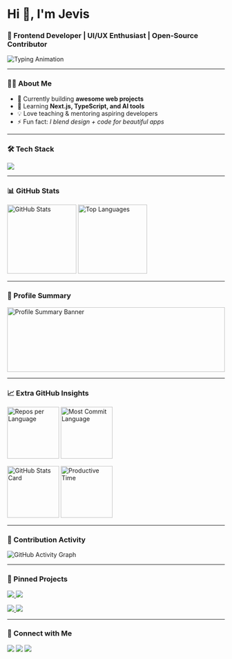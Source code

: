 # Hi 👋, I'm Jevis
### 🚀 Frontend Developer | UI/UX Enthusiast | Open-Source Contributor

<img src="https://readme-typing-svg.demolab.com?font=Fira+Code&weight=500&size=22&duration=3000&pause=1000&color=FF1178&width=600&lines=Passionate+Frontend+Developer;Lover+of+Clean+UI%2FUX;Open+Source+Contributor;Always+Learning+New+Things" alt="Typing Animation" />

---

### 👨‍💻 About Me  
- 🔭 Currently building **awesome web projects**  
- 🌱 Learning **Next.js, TypeScript, and AI tools**  
- 💡 Love teaching & mentoring aspiring developers  
- ⚡ Fun fact: *I blend design + code for beautiful apps*  

---

### 🛠️ Tech Stack  
<img src="https://skillicons.dev/icons?i=html,css,js,react,tailwind,git,github,vscode,figma,nodejs" />

---

### 📊 GitHub Stats  

<p align="left">
  <img src="https://github-readme-stats.vercel.app/api?username=jevisexcell024&show_icons=true&theme=radical&rank_icon=default&include_all_commits=true&count_private=true&hide_border=true" height="160" alt="GitHub Stats"/>
  
  <img src="https://github-readme-stats.vercel.app/api/top-langs/?username=jevisexcell024&layout=compact&theme=radical&hide_border=true" height="160" alt="Top Languages"/>
</p>

---

### 📌 Profile Summary  

<img src="https://github-profile-summary-cards.vercel.app/api/cards/profile-details?username=jevisexcell024&theme=radical" width="100%" height="150" alt="Profile Summary Banner"/>  

---

### 📈 Extra GitHub Insights  

<p align="left">
  <img src="https://github-profile-summary-cards.vercel.app/api/cards/repos-per-language?username=jevisexcell024&theme=radical" height="120" alt="Repos per Language"/>
  <img src="https://github-profile-summary-cards.vercel.app/api/cards/most-commit-language?username=jevisexcell024&theme=radical" height="120" alt="Most Commit Language"/>
</p>

<p align="left">
  <img src="https://github-profile-summary-cards.vercel.app/api/cards/stats?username=jevisexcell024&theme=radical" height="120" alt="GitHub Stats Card"/>
  <img src="https://github-profile-summary-cards.vercel.app/api/cards/productive-time?username=jevisexcell024&theme=radical&utcOffset=0" height="120" alt="Productive Time"/>
</p>

---

### 📆 Contribution Activity  

<p align="left">
  <img src="https://github-readme-activity-graph.vercel.app/graph?username=jevisexcell024&theme=radical&hide_border=true&area=true" alt="GitHub Activity Graph" />
</p>

---

### 📌 Pinned Projects  

<p align="left">
  <a href="https://github.com/jevisexcell024/your-best-repo">
    <img src="https://github-readme-stats.vercel.app/api/pin/?username=jevisexcell024&repo=your-best-repo&theme=radical&hide_border=true" />
  </a>
  <a href="https://github.com/jevisexcell024/another-repo">
    <img src="https://github-readme-stats.vercel.app/api/pin/?username=jevisexcell024&repo=another-repo&theme=radical&hide_border=true" />
  </a>
</p>

<p align="left">
  <a href="https://github.com/jevisexcell024/third-repo">
    <img src="https://github-readme-stats.vercel.app/api/pin/?username=jevisexcell024&repo=third-repo&theme=radical&hide_border=true" />
  </a>
  <a href="https://github.com/jevisexcell024/fourth-repo">
    <img src="https://github-readme-stats.vercel.app/api/pin/?username=jevisexcell024&repo=fourth-repo&theme=radical&hide_border=true" />
  </a>
</p>

---

### 🤝 Connect with Me  
<a href="https://linkedin.com/in/YOUR-LINK" target="_blank"><img src="https://skillicons.dev/icons?i=linkedin" /></a>
<a href="https://twitter.com/YOUR-HANDLE" target="_blank"><img src="https://skillicons.dev/icons?i=twitter" /></a>
<a href="mailto:yourmail@gmail.com"><img src="https://skillicons.dev/icons?i=gmail" /></a>
